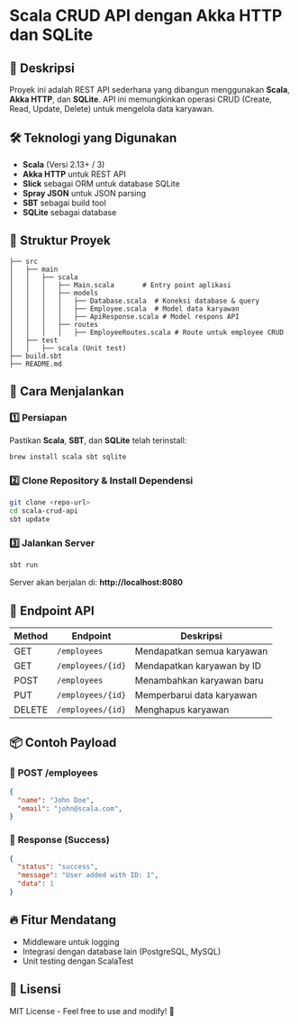 # Scala CRUD API dengan Akka HTTP dan SQLite

## 📌 Deskripsi
Proyek ini adalah REST API sederhana yang dibangun menggunakan **Scala**, **Akka HTTP**, dan **SQLite**. API ini memungkinkan operasi CRUD (Create, Read, Update, Delete) untuk mengelola data karyawan.

## 🛠 Teknologi yang Digunakan
- **Scala** (Versi 2.13+ / 3)
- **Akka HTTP** untuk REST API
- **Slick** sebagai ORM untuk database SQLite
- **Spray JSON** untuk JSON parsing
- **SBT** sebagai build tool
- **SQLite** sebagai database

## 📂 Struktur Proyek
```
├── src
│   ├── main
│   │   ├── scala
│   │   │   ├── Main.scala       # Entry point aplikasi
│   │   │   ├── models
│   │   │   │   ├── Database.scala  # Koneksi database & query
│   │   │   │   ├── Employee.scala  # Model data karyawan
│   │   │   │   ├── ApiResponse.scala # Model respons API
│   │   │   ├── routes
│   │   │   │   ├── EmployeeRoutes.scala # Route untuk employee CRUD
│   ├── test
│   │   ├── scala (Unit test)
├── build.sbt
├── README.md
```

## 🚀 Cara Menjalankan
### 1️⃣ Persiapan
Pastikan **Scala**, **SBT**, dan **SQLite** telah terinstall:

```sh
brew install scala sbt sqlite
```

### 2️⃣ Clone Repository & Install Dependensi
```sh
git clone <repo-url>
cd scala-crud-api
sbt update
```

### 3️⃣ Jalankan Server
```sh
sbt run
```
Server akan berjalan di: **http://localhost:8080**

## 📌 Endpoint API
| Method | Endpoint           | Deskripsi                  |
|--------|-------------------|----------------------------|
| GET    | `/employees`       | Mendapatkan semua karyawan |
| GET    | `/employees/{id}`  | Mendapatkan karyawan by ID |
| POST   | `/employees`       | Menambahkan karyawan baru  |
| PUT    | `/employees/{id}`  | Memperbarui data karyawan  |
| DELETE | `/employees/{id}`  | Menghapus karyawan         |

## 📦 Contoh Payload
### 🔹 **POST /employees**
```json
{
  "name": "John Doe",
  "email": "john@scala.com",
}
```

### 🔹 **Response (Success)**
```json
{
  "status": "success",
  "message": "User added with ID: 1",
  "data": 1
}
```

## 🔥 Fitur Mendatang
- Middleware untuk logging
- Integrasi dengan database lain (PostgreSQL, MySQL)
- Unit testing dengan ScalaTest

## 📜 Lisensi
MIT License - Feel free to use and modify! 🚀

